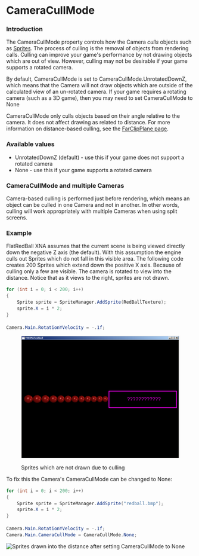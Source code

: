 # CameraCullMode

### Introduction

The CameraCullMode property controls how the Camera _culls_ objects such as [Sprites](../sprite/). The process of culling is the removal of objects from rendering calls. Culling can improve your game's performance by not drawing objects which are out of view. However, culling may not be desirable if your game supports a rotated camera.

By default, CameraCullMode is set to CameraCullMode.UnrotatedDownZ, which means that the Camera will not draw objects which are outside of the calculated view of an un-rotated camera. If your game requires a rotating camera (such as a 3D game), then you may need to set CameraCullMode to None

CameraCullMode only culls objects based on their angle relative to the camera. It does not affect drawing as related to distance. For more information on distance-based culling, see the [FarClipPlane page](farclipplane.md).

### Available values

* UnrotatedDownZ (default) - use this if your game does not support a rotated camera
* None - use this if your game supports a rotated camera

### CameraCullMode and multiple Cameras

Camera-based culling is performed just before rendering, which means an object can be culled in one Camera and not in another. In other words, culling will work appropriately with multiple Cameras when using split screens.

### Example

FlatRedBall XNA assumes that the current scene is being viewed directly down the negative Z axis (the default). With this assumption the engine culls out Sprites which do not fall in this visible area. The following code creates 200 Sprites which extend down the positive X axis. Because of culling only a few are visible. The camera is rotated to view into the distance. Notice that as it views to the right, sprites are not drawn.

```csharp
for (int i = 0; i < 200; i++)
{
    Sprite sprite = SpriteManager.AddSprite(RedBallTexture);
    sprite.X = i * 2;
}

Camera.Main.RotationYVelocity = -.1f;
```

<figure><img src="../../../media/migrated_media-200SpritesWithCulling.png" alt=""><figcaption><p>Sprites which are not drawn due to culling</p></figcaption></figure>

To fix this the Camera's CameraCullMode can be changed to None:

```csharp
for (int i = 0; i < 200; i++)
{
    Sprite sprite = SpriteManager.AddSprite("redball.bmp");
    sprite.X = i * 2;
}

Camera.Main.RotationYVelocity = -.1f;
Camera.Main.CameraCullMode = CameraCullMode.None;
```

![Sprites drawn into the distance after setting CameraCullMode to None](../../../media/migrated\_media-200SpritesCullingOff.png)
